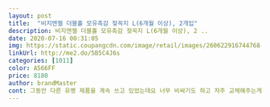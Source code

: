 ```yaml
---
layout: post 
title:  "비지엔젤 더블홀 모유촉감 젖꼭지 L(6개월 이상), 2개입" 
description: 비지엔젤 더블홀 모유촉감 젖꼭지 L(6개월 이상), 2 ..
date: 2020-07-16 00:31:05 
img: https://static.coupangcdn.com/image/retail/images/260622916744768-63917a35-19ac-44a6-89f6-e0597fb133b5.jpg 
linkUrl: http://me2.do/5B5C4J6s 
categories: [1011] 
color: A566FF 
price: 8180 
author: brandMaster 
cont: 그동안 다른 유명 제품을 계속 쓰고 있었는데요 너무 비싸기도 하고 자주 교체해주는게 좋다고 해서<br/>너무 많이 나오지 않아서 아가도 편하게 우유를 먹는것 같아요.<br/><br/>아기 용품을 선물할 때 성분이나 재질을 굉장히 유심히 보게 되는데 이 제품은 안전한 실리콘 성분이라는 점과 BPA free 인 점이 굉장히 맘에 들었습니다 다른 제품들과의 호환도 굉장히 좋다고하니 안심할 수 있었고 밀림 방지 기능이 추가 됐다고 하니 더더욱 맘에드네요 아기가 말을 할 수는 없겠지만 제가 준 선물들을 사용하면서 많이 웃었으면 좋겠네요!!<br/>월령에 딱 맞는 크기와 구멍의 사이즈가 정말 알맞네요.<br/><br/>잘 안맞으면 한번에 쭉 안먹고 짜증을 내기도 하는데<br/>정말 편하게 잘 먹는 모습이었답니다.<br/><br/>친구 아기가 태어난지 얼마안되어서 이 제품 써보라고 권했는데 아기가 거부감 없이 잘 물고 있어서 다행이에요.<br/> 일단 구멍이 두개라서 아기입장에서도 큰 힘 들이지 않고 쭉쭉 잘 빨리는거 같아서 만족스럽구요.<br/> bpa프리 인증 마크 달려있어서 좀 더 안심하고 사용가능해서 좋은거같아요.<br/> 다른 병에 교체 및 호환도 용이해서 좋고 개수도 두개 들어있어서 교체하면서 사용하면 꽤 오랜기간 사용가능한거같아요 ㅎ<br/>친한 친구의 8개월된 아기를 위한 선물로 무엇이 좋을까하다가 잠옷과 신발 그리고 이 제품을 택하게 되었습니다.<br/><br/>한번 비지엔젤을 사용해 보았습니다.<br/><br/>호불호 없이 무난하게 사용하기 좋은 제품인것 같아요.<br/><br/> 
---
```

 